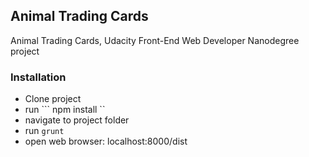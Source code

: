 ## Animal Trading Cards

Animal Trading Cards, Udacity Front-End Web Developer Nanodegree project

### Installation

* Clone project
* run ``` npm install ``
* navigate to project folder
* run ``` grunt ```
* open web browser: localhost:8000/dist